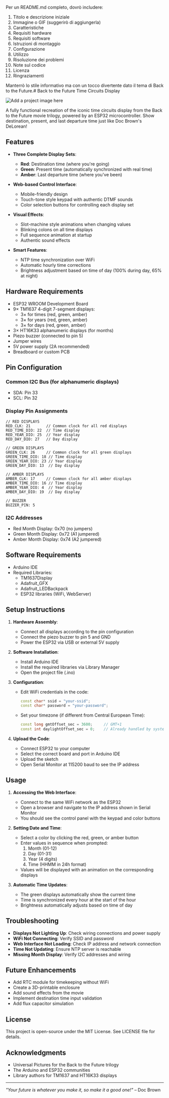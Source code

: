 <think>Per un README.md completo, dovrò includere:
1. Titolo e descrizione iniziale
2. Immagine o GIF (suggerirò di aggiungerla)
3. Caratteristiche
4. Requisiti hardware
5. Requisiti software
6. Istruzioni di montaggio
7. Configurazione
8. Utilizzo
9. Risoluzione dei problemi
10. Note sul codice
11. Licenza
12. Ringraziamenti

Manterrò lo stile informativo ma con un tocco divertente dato il tema di Back to the Future.</think># Back to the Future Time Circuits Display

![Add a project image here](https://example.com/your-image.jpg)

A fully functional recreation of the iconic time circuits display from the Back to the Future movie trilogy, powered by an ESP32 microcontroller. Show destination, present, and last departure time just like Doc Brown's DeLorean!

## Features

- **Three Complete Display Sets**:
  - **Red**: Destination time (where you're going)
  - **Green**: Present time (automatically synchronized with real time)
  - **Amber**: Last departure time (where you've been)

- **Web-based Control Interface**:
  - Mobile-friendly design
  - Touch-tone style keypad with authentic DTMF sounds
  - Color selection buttons for controlling each display set

- **Visual Effects**:
  - Slot-machine style animations when changing values
  - Blinking colons on all time displays
  - Full sequence animation at startup
  - Authentic sound effects

- **Smart Features**:
  - NTP time synchronization over WiFi
  - Automatic hourly time corrections
  - Brightness adjustment based on time of day (100% during day, 65% at night)

## Hardware Requirements

- ESP32 WROOM Development Board
- 9× TM1637 4-digit 7-segment displays:
  - 3× for times (red, green, amber)
  - 3× for years (red, green, amber)
  - 3× for days (red, green, amber)
- 3× HT16K33 alphanumeric displays (for months)
- Piezo buzzer (connected to pin 5)
- Jumper wires
- 5V power supply (2A recommended)
- Breadboard or custom PCB

## Pin Configuration

### Common I2C Bus (for alphanumeric displays)
- SDA: Pin 33
- SCL: Pin 32

### Display Pin Assignments
```
// RED DISPLAYS
RED_CLK: 21       // Common clock for all red displays
RED_TIME_DIO: 22  // Time display
RED_YEAR_DIO: 25  // Year display
RED_DAY_DIO: 27   // Day display

// GREEN DISPLAYS
GREEN_CLK: 26     // Common clock for all green displays
GREEN_TIME_DIO: 18 // Time display
GREEN_YEAR_DIO: 23 // Year display
GREEN_DAY_DIO: 13  // Day display

// AMBER DISPLAYS
AMBER_CLK: 17     // Common clock for all amber displays
AMBER_TIME_DIO: 16 // Time display
AMBER_YEAR_DIO: 4  // Year display
AMBER_DAY_DIO: 19  // Day display

// BUZZER
BUZZER_PIN: 5
```

### I2C Addresses
- Red Month Display: 0x70 (no jumpers)
- Green Month Display: 0x72 (A1 jumpered)
- Amber Month Display: 0x74 (A2 jumpered)

## Software Requirements

- Arduino IDE
- Required Libraries:
  - TM1637Display
  - Adafruit_GFX
  - Adafruit_LEDBackpack
  - ESP32 libraries (WiFi, WebServer)

## Setup Instructions

1. **Hardware Assembly**:
   - Connect all displays according to the pin configuration
   - Connect the piezo buzzer to pin 5 and GND
   - Power the ESP32 via USB or external 5V supply

2. **Software Installation**:
   - Install Arduino IDE
   - Install the required libraries via Library Manager
   - Open the project file (.ino)
   
3. **Configuration**:
   - Edit WiFi credentials in the code:
     ```cpp
     const char* ssid = "your-ssid";
     const char* password = "your-password";
     ```
   - Set your timezone (if different from Central European Time):
     ```cpp
     const long gmtOffset_sec = 3600;     // GMT+1
     const int daylightOffset_sec = 0;    // Already handled by system
     ```

4. **Upload the Code**:
   - Connect ESP32 to your computer
   - Select the correct board and port in Arduino IDE
   - Upload the sketch
   - Open Serial Monitor at 115200 baud to see the IP address

## Usage

1. **Accessing the Web Interface**:
   - Connect to the same WiFi network as the ESP32
   - Open a browser and navigate to the IP address shown in Serial Monitor
   - You should see the control panel with the keypad and color buttons

2. **Setting Date and Time**:
   - Select a color by clicking the red, green, or amber button
   - Enter values in sequence when prompted:
     1. Month (01-12)
     2. Day (01-31)
     3. Year (4 digits)
     4. Time (HHMM in 24h format)
   - Values will be displayed with an animation on the corresponding displays

3. **Automatic Time Updates**:
   - The green displays automatically show the current time
   - Time is synchronized every hour at the start of the hour
   - Brightness automatically adjusts based on time of day

## Troubleshooting

- **Displays Not Lighting Up**: Check wiring connections and power supply
- **WiFi Not Connecting**: Verify SSID and password
- **Web Interface Not Loading**: Check IP address and network connection
- **Time Not Updating**: Ensure NTP server is reachable
- **Missing Month Display**: Verify I2C addresses and wiring

## Future Enhancements

- Add RTC module for timekeeping without WiFi
- Create a 3D-printable enclosure
- Add sound effects from the movie
- Implement destination time input validation
- Add flux capacitor simulation

## License

This project is open-source under the MIT License. See LICENSE file for details.

## Acknowledgments

- Universal Pictures for the Back to the Future trilogy
- The Arduino and ESP32 communities
- Library authors for TM1637 and HT16K33 displays

---

*"Your future is whatever you make it, so make it a good one!"* – Doc Brown
